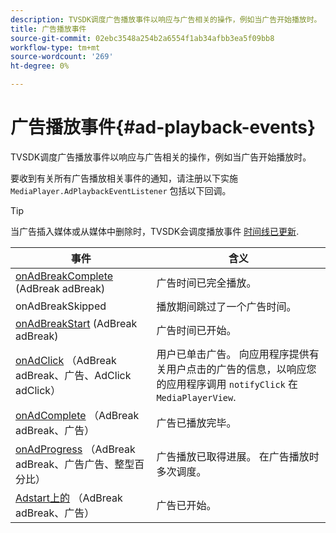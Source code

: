 ```yaml
---
description: TVSDK调度广告播放事件以响应与广告相关的操作，例如当广告开始播放时。
title: 广告播放事件
source-git-commit: 02ebc3548a254b2a6554f1ab34afbb3ea5f09bb8
workflow-type: tm+mt
source-wordcount: '269'
ht-degree: 0%

---
```


# 广告播放事件{#ad-playback-events}

TVSDK调度广告播放事件以响应与广告相关的操作，例如当广告开始播放时。

要收到有关所有广告播放相关事件的通知，请注册以下实施 `MediaPlayer.AdPlaybackEventListener` 包括以下回调。

>[!TIP]
>
>当广告插入媒体或从媒体中删除时，TVSDK会调度播放事件 [时间线已更新](https://help.adobe.com/en_US/primetime/api/psdk/javadoc_1.4/com/adobe/mediacore/MediaPlayer.PlaybackEventListener.html#onTimelineUpdated()).

| 事件 | 含义 |
|---|---|
| [onAdBreakComplete](https://help.adobe.com/en_US/primetime/api/psdk/javadoc_1.4/com/adobe/mediacore/MediaPlayer.AdPlaybackEventListener.html#onAdBreakComplete(com.adobe.mediacore.timeline.advertising.AdBreak)) (AdBreak adBreak) | 广告时间已完全播放。 |
| onAdBreakSkipped | 播放期间跳过了一个广告时间。 |
| [onAdBreakStart](https://help.adobe.com/en_US/primetime/api/psdk/javadoc_1.4/com/adobe/mediacore/MediaPlayer.AdPlaybackEventListener.html#onAdBreakStart(com.adobe.mediacore.timeline.advertising.AdBreak)) (AdBreak adBreak) | 广告时间已开始。 |
| [onAdClick](https://help.adobe.com/en_US/primetime/api/psdk/javadoc_1.4/com/adobe/mediacore/MediaPlayer.AdPlaybackEventListener.html#onAdClick(com.adobe.mediacore.timeline.advertising.AdBreak,%20com.adobe.mediacore.timeline.advertising.Ad,%20com.adobe.mediacore.timeline.advertising.AdClick)) （AdBreak adBreak、广告、AdClick adClick） | 用户已单击广告。 向应用程序提供有关用户点击的广告的信息，以响应您的应用程序调用 `notifyClick` 在 `MediaPlayerView`. |
| [onAdComplete](https://help.adobe.com/en_US/primetime/api/psdk/javadoc_1.4/com/adobe/mediacore/MediaPlayer.AdPlaybackEventListener.html#onAdComplete(com.adobe.mediacore.timeline.advertising.AdBreak)) （AdBreak adBreak、广告） | 广告已播放完毕。 |
| [onAdProgress](https://help.adobe.com/en_US/primetime/api/psdk/javadoc_1.4/com/adobe/mediacore/MediaPlayer.AdPlaybackEventListener.html#onAdProgress(com.adobe.mediacore.timeline.advertising.AdBreak,com.adobe.mediacore.timeline.advertising.Ad,%20int)) （AdBreak adBreak、广告广告、整型百分比） | 广告播放已取得进展。 在广告播放时多次调度。 |
| [Adstart上的](https://help.adobe.com/en_US/primetime/api/psdk/javadoc_1.4/com/adobe/mediacore/MediaPlayer.AdPlaybackEventListener.html#onAdStart(com.adobe.mediacore.timeline.advertising.AdBreak,%20com.adobe.mediacore.timeline.advertising.Ad)) （AdBreak adBreak、广告） | 广告已开始。 |
